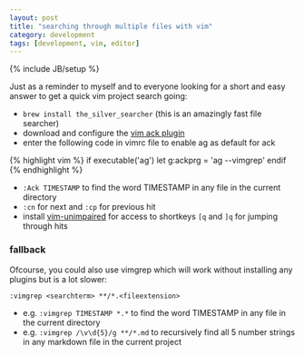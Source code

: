 ```yaml
---
layout: post
title: "searching through multiple files with vim"
category: development
tags: [development, vim, editor]
---
```

{% include JB/setup %}

Just as a reminder to myself and to everyone looking for a short and easy answer to get a quick vim project search going:

- `brew install the_silver_searcher` (this is an amazingly fast file searcher)
- download and configure the [vim ack plugin](https://github.com/mileszs/ack.vim)
- enter the following code in vimrc file to enable ag as default for ack

{% highlight vim %}
if executable('ag')
  let g:ackprg = 'ag --vimgrep'
  endif
{% endhighlight %}

- `:Ack TIMESTAMP` to find the word TIMESTAMP in any file in the current directory
- `:cn` for next and `:cp` for previous hit
- install [vim-unimpaired](https://github.com/tpope/vim-unimpaired) for access to shortkeys `[q` and `]q` for jumping through hits

### fallback

Ofcourse, you could also use vimgrep which will work without installing any plugins but is a lot slower:

`:vimgrep <searchterm> **/*.<fileextension>` 

- e.g. `:vimgrep TIMESTAMP *.*` to find the word TIMESTAMP in any file in the current directory
- e.g. `:vimgrep /\v\d{5}/g **/*.md` to recursively find all 5 number strings in any markdown file in the current project
